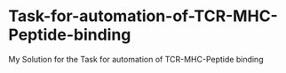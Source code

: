 # Task-for-automation-of-TCR-MHC-Peptide-binding
My Solution for the Task for automation of TCR-MHC-Peptide binding
